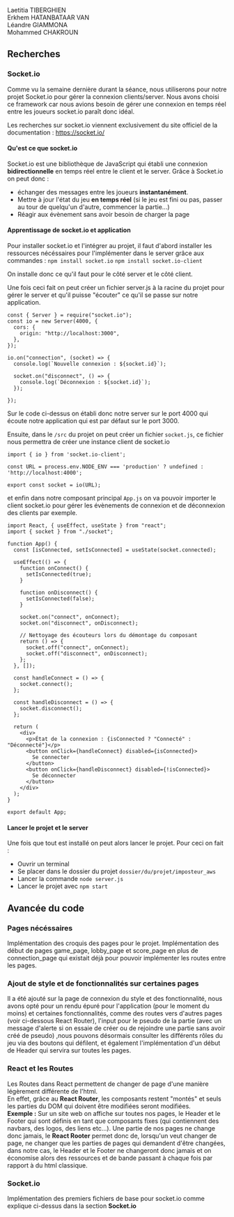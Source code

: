 Laetitia TIBERGHIEN\
Erkhem HATANBATAAR VAN\
Léandre GIAMMONA\
Mohammed CHAKROUN

## Recherches

### Socket.io

Comme vu la semaine dernière durant la séance, nous utiliserons pour notre projet Socket.io pour gérer la connexion clients/server.
Nous avons choisi ce framework car nous avions besoin de gérer une connexion en temps réel entre les joueurs socket.io paraît donc idéal.

Les recherches sur socket.io viennent exclusivement du site officiel de la documentation : https://socket.io/

#### Qu'est ce que socket.io
Socket.io est une bibliothèque de JavaScript qui établi une connexion **bidirectionnelle** en temps réel entre le client et le server.
Grâce à Socket.io on peut donc :
- échanger des messages entre les joueurs **instantanément**.
- Mettre à jour l'état du jeu **en temps réel** (si le jeu est fini ou pas, passer au tour de quelqu'un d'autre, commencer la partie...)
- Réagir aux évènement sans avoir besoin de charger la page

#### Apprentissage de socket.io et application
Pour installer socket.io et l'intégrer au projet, il faut d'abord installer les ressources nécéssaires pour l'implémenter dans le server grâce aux commandes :
```npm install socket.io```
```npm install socket.io-client```

On installe donc ce qu'il faut pour le côté server et le côté client.

Une fois ceci fait on peut créer un fichier server.js à la racine du projet pour gérer le server et qu'il puisse "écouter" ce qu'il se passe sur notre application.

```
const { Server } = require("socket.io");
const io = new Server(4000, {
  cors: {
    origin: "http://localhost:3000",
  },
});

io.on("connection", (socket) => {
  console.log(`Nouvelle connexion : ${socket.id}`);

  socket.on("disconnect", () => {
    console.log(`Déconnexion : ${socket.id}`);
  });

});
```
Sur le code ci-dessus on établi donc notre server sur le port 4000 qui écoute notre application qui est par défaut sur le port 3000.

Ensuite, dans le ```/src``` du projet on peut créer un fichier ```socket.js```, ce fichier nous permettra de créer une instance client de socket.io

```
import { io } from 'socket.io-client';

const URL = process.env.NODE_ENV === 'production' ? undefined : 'http://localhost:4000';

export const socket = io(URL);
```

et enfin dans notre composant principal ```App.js``` on va pouvoir importer le client socket.io pour gérer les évènements de connexion et de déconnexion des clients par exemple.

```
import React, { useEffect, useState } from "react";
import { socket } from "./socket";

function App() {
  const [isConnected, setIsConnected] = useState(socket.connected);

  useEffect(() => {
    function onConnect() {
      setIsConnected(true);
    }

    function onDisconnect() {
      setIsConnected(false);
    }

    socket.on("connect", onConnect);
    socket.on("disconnect", onDisconnect);

    // Nettoyage des écouteurs lors du démontage du composant
    return () => {
      socket.off("connect", onConnect);
      socket.off("disconnect", onDisconnect);
    };
  }, []);

  const handleConnect = () => {
    socket.connect();
  };

  const handleDisconnect = () => {
    socket.disconnect();
  };

  return (
    <div>
      <p>État de la connexion : {isConnected ? "Connecté" : "Déconnecté"}</p>
      <button onClick={handleConnect} disabled={isConnected}>
        Se connecter
      </button>
      <button onClick={handleDisconnect} disabled={!isConnected}>
        Se déconnecter
      </button>
    </div>
  );
}

export default App;
```

#### Lancer le projet et le server

Une fois que tout est installé on peut alors lancer le projet.
Pour ceci on fait :
- Ouvrir un terminal 
- Se placer dans le dossier du projet ```dossier/du/projet/imposteur_aws```
- Lancer la commande ```node server.js```
- Lancer le projet avec ```npm start```

## Avancée du code
### Pages nécéssaires

Implémentation des croquis des pages pour le projet.
Implémentation des début de pages game_page, lobby_page et score_page en plus de connection_page qui existait déjà pour pouvoir implémenter les routes entre les pages.

### Ajout de style et de fonctionnalités sur certaines pages

Il a été ajouté sur la page de connexion du style et des fonctionnalité, nous avons opté pour un rendu épuré pour l'application (pour le moment du moins) et certaines fonctionnalités, comme des routes vers d'autres pages (voir ci-dessous React Router), l'input pour le pseudo de la partie (avec un message d'alerte si on essaie de créer ou de rejoindre une partie sans avoir créé de pseudo) ,nous pouvons désormais consulter les différents rôles du jeu via des boutons qui défilent, et également l'implémentation d'un début de Header qui servira sur toutes les pages.

### React et les Routes

Les Routes dans React permettent de changer de page d'une manière légèrement différente de l'html.\
En effet, grâce au **React Router**, les composants restent "montés" et seuls les parties du DOM qui doivent être modifiées seront modifiées.\
**Exemple :** Sur un site web on affiche sur toutes nos pages, le Header et le Footer qui sont définis en tant que composants fixes (qui contiennent des navbars, des logos, des liens etc...). Une partie de nos pages ne change donc jamais, le **React Rooter** permet donc de, lorsqu'un veut changer de page, ne changer que les parties de pages qui demandent d'être changées, dans notre cas, le Header et le Footer ne changeront donc jamais et on économise alors des ressources et de bande passant à chaque fois par rapport à du html classique.

### Socket.io

Implémentation des premiers fichiers de base pour socket.io comme explique ci-dessus dans la section **Socket.io**